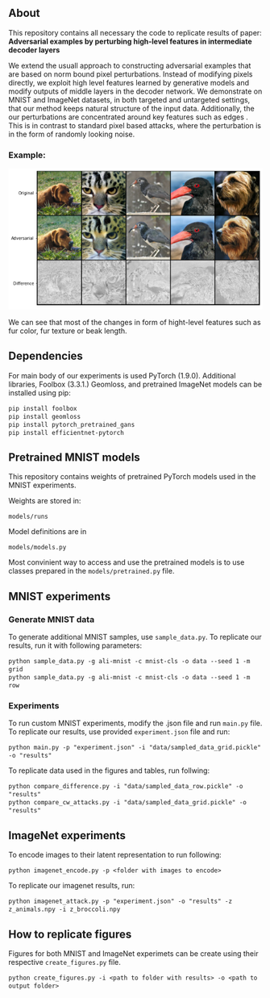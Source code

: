 ## About
This repository contains all necessary the code to replicate results of paper: **Adversarial examples by perturbing high-level features in intermediate decoder layers**


We extend the usuall approach to constructing adversarial examples that are based on norm bound pixel perturbations. Instead of modifying pixels directly, we exploit high level features learned by generative models and modify outputs of middle layers in the decoder network. We demonstrate on MNIST and ImageNet datasets, in both targeted and untargeted settings, that our method keeps natural structure of the input data. Additionally, the our perturbations are concentrated around key features such as edges . This is in contrast to standard pixel based attacks, where the perturbation is in the form of randomly looking noise.

### Example:
![Adversarial example](notebooks/figures/slides_imagenet_show2.png "Adversarial example")

We can see that most of the changes in form of hight-level features such as fur color, fur texture or beak length.

## Dependencies
For main body of our experiments is used PyTorch (1.9.0). Additional libraries, Foolbox (3.3.1.) Geomloss, and pretrained ImageNet models can be installed using pip:
```
pip install foolbox
pip install geomloss
pip install pytorch_pretrained_gans
pip install efficientnet-pytorch
```
## Pretrained MNIST models
This repository contains weights of pretrained PyTorch models used in the MNIST experiments.


Weights are stored in:
```
models/runs
```

Model definitions are in 

```
models/models.py
```

Most convinient way to access and use the pretrained models is to use classes prepared in the ``` models/pretrained.py ``` file.

## MNIST experiments
### Generate MNIST data

To generate additional MNIST samples, use ```sample_data.py```. To replicate our results, run it with following parameters:
```shell
python sample_data.py -g ali-mnist -c mnist-cls -o data --seed 1 -m grid
python sample_data.py -g ali-mnist -c mnist-cls -o data --seed 1 -m row
```

### Experiments

To run custom MNIST experiments, modify the .json file and run ```main.py``` file. To replicate our results, use provided ```experiment.json``` file and run:
```shell
python main.py -p "experiment.json" -i "data/sampled_data_grid.pickle" -o "results"
```

To replicate data used in the figures and tables, run follwing:
```shell
python compare_difference.py -i "data/sampled_data_row.pickle" -o "results"
python compare_cw_attacks.py -i "data/sampled_data_grid.pickle" -o "results"
```

## ImageNet experiments

To encode images to their latent representation to run following:
```shell
python imagenet_encode.py -p <folder with images to encode>
```

To replicate our imagenet results, run:
```shell
python imagenet_attack.py -p "experiment.json" -o "results" -z z_animals.npy -i z_broccoli.npy
```

## How to replicate figures
Figures for both MNIST and ImageNet experimets can be create using their respective ```create_figures.py``` file.

```shell
python create_figures.py -i <path to folder with results> -o <path to output folder>
```

